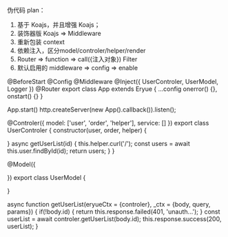 伪代码 plan：

1. 基于 Koajs，并且增强 Koajs；
2. 装饰器版 Koajs => Middleware
3. 重新包装 context
4. 依赖注入，区分model/controler/helper/render
5. Router => function => call({注入对象}) Filter
6. 默认启用的 middleware => config => enable

<!-- 
@Mongodb
@Mongoose
@MySQL 
-->

@BeforeStart
@Config
@Middleware
@Inject({
UserControler,
UserModel,
Logger
})
@Router
export class App extends Eryue {
...config
onerror() {},
onstart() {}
}

App.start()
http.createServer(new App().callback()).listen();

@Controler({
model: ['user', 'order', 'helper'],
service: []
})
export class UserControler {
constructor(user, order, helper) {
<!-- this.user = user;
this.order = order; -->
}
async getUserList(id) {
this.helper.curl('/');
const users = await this.user.findById(id);
return users;
}
}

@Model({

})
export class UserModel {

}

async function getUserList(eryueCtx = {controler}, _ctx = {body, query, params}) {
if(!body.id) {
return this.response.failed(401, 'unauth...');
}
const userList = await controler.getUserList(body.id);
this.response.success(200, userList);
}